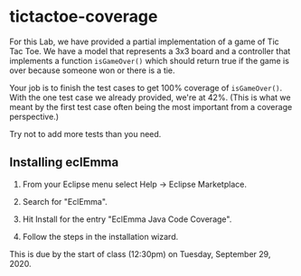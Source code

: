 # tictactoe-coverage

For this Lab, we have provided a partial implementation of a game of Tic Tac Toe. We have a model that represents a 3x3 board and a controller that implements a function ``isGameOver()`` which should return true if the game is over because someone won or there is a tie. 

Your job is to finish the test cases to get 100% coverage of ``isGameOver()``. With the one test case we already provided, we're at 42%. (This is what we meant by the first test case often being the most important from a coverage perspective.)

Try not to add more tests than you need.

## Installing eclEmma

1. From your Eclipse menu select Help → Eclipse Marketplace.

2. Search for "EclEmma".

3. Hit Install for the entry "EclEmma Java Code Coverage".

4. Follow the steps in the installation wizard. 

This is due by the start of class (12:30pm) on Tuesday, September 29, 2020.
